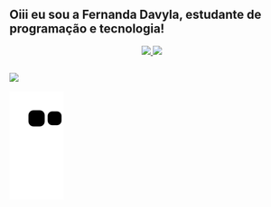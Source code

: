 ## Oiii eu sou a Fernanda Davyla, estudante de programação e tecnologia!
<div align="center">
  
  <a href="https://github.com/fernandadavyla">
  <img height="180em" src="https://github-readme-stats.vercel.app/api?username=fernandadavyla&show_icons=true&theme=dracula&include_all_commits=true&count_private=true"/>
  <img height="180em" src="https://github-readme-stats.vercel.app/api/top-langs/?username=fernandadavyla&layout=compact&langs_count=7&theme=dracula"/>
</div>
  
  ##
  
  
  <a href="https://instagram.com/nanda_bkj" target="_blank"><img src="https://img.shields.io/badge/-Instagram-%23E4405F?style=for-the-badge&logo=instagram&logoColor=white" target="_blank"></a>
  
  ![Snake animation](https://github.com/rafaballerini/rafaballerini/blob/output/github-contribution-grid-snake.svg)
